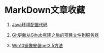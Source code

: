 # MarkDown文章收藏

1. [Java环境配置代码](https://github.com/Brioal/Article_Collect/blob/master/Java%E7%8E%AF%E5%A2%83%E9%85%8D%E7%BD%AE.md)

2. [Git更新从Gihub克隆之后的项目文件到服务器](https://github.com/Brioal/Article_Collect/blob/master/Git%E6%9B%B4%E6%96%B0%E4%BB%8EGihub%E5%85%8B%E9%9A%86%E4%B9%8B%E5%90%8E%E7%9A%84%E9%A1%B9%E7%9B%AE%E6%96%87%E4%BB%B6%E5%88%B0Github.md)

3. [Win10镜像安装net3.5方法](https://github.com/Brioal/Article_Collect/blob/master/Win10%E9%95%9C%E5%83%8F%E5%AE%89%E8%A3%85net3.5.md)
